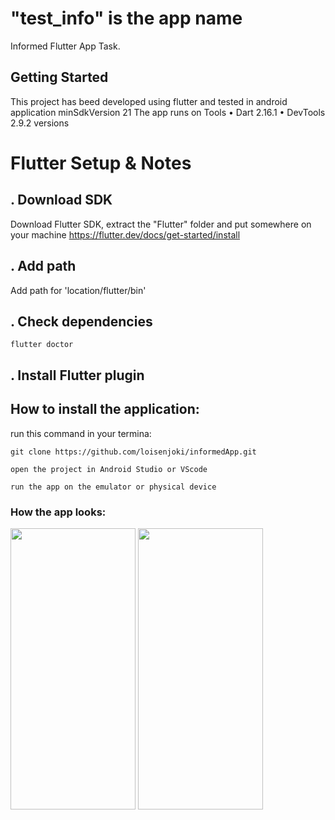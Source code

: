 # "test_info" is the  app name

Informed Flutter App Task.

## Getting Started

This project has beed developed using flutter and tested in android application minSdkVersion 21
The app runs on Tools • Dart 2.16.1 • DevTools 2.9.2 versions


# Flutter Setup & Notes

## . Download SDK

Download Flutter SDK, extract the "Flutter" folder and put somewhere on your machine
https://flutter.dev/docs/get-started/install

## . Add path

Add path for 'location/flutter/bin'

## . Check dependencies

```
flutter doctor
```


## . Install Flutter plugin


## How to install the application:
run this command in your termina:
```
git clone https://github.com/loisenjoki/informedApp.git

open the project in Android Studio or VScode

run the app on the emulator or physical device
```

### How the app looks:

<img src="https://user-images.githubusercontent.com/6689560/170838111-f31fd8d0-14b0-49b6-9b02-ac775a92294f.png" width="200" height="450">
<img src="https://user-images.githubusercontent.com/6689560/170838114-ede2ec2e-57ac-4866-a24c-0e7e93de424f.png" width="200" height="450">
